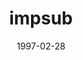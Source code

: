 ---
mission_id: impsub
slug: "impsub"
editorsChoice:
title: "impsub"
authors: 
    - "Daniel Welander"
date: 1997-02-28
filename: "/missions/impsub.zip"
description: "Unknown"
cover: 
levelReplaced:	SECBASE
difficulty: no
bm:	no
fme: no
wax: no
three_do: no
voc: no
gmd: no
vue: no
lfd: no
base: "New level from scratch" 
editors: "Unknown"

---